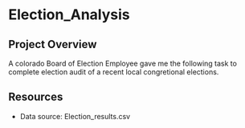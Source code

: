 # Election_Analysis
## Project Overview
A colorado Board of Election Employee gave me the following task to complete election audit of a recent local congretional elections.



## Resources
- Data source: Election_results.csv
